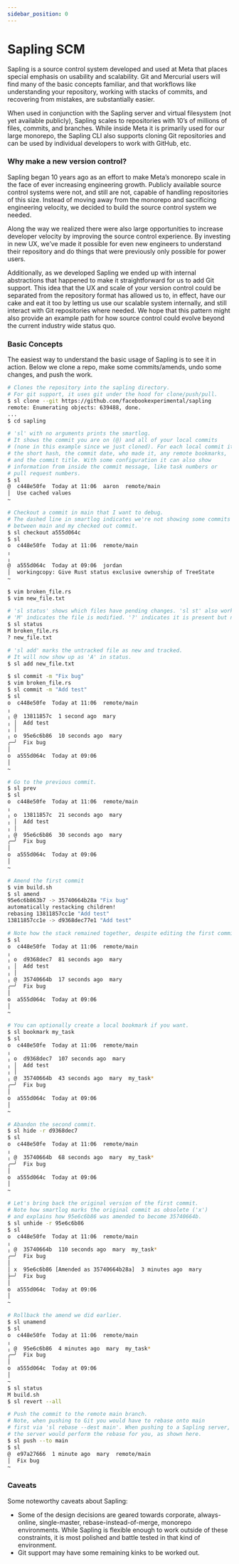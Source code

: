 ```yaml
---
sidebar_position: 0
---
```


# Sapling SCM

Sapling is a source control system developed and used at Meta that places special emphasis on usability and scalability. Git and Mercurial users will find many of the basic concepts familiar, and that workflows like understanding your repository, working with stacks of commits, and recovering from mistakes, are substantially easier.

When used in conjunction with the Sapling server and virtual filesystem (not yet available publicly), Sapling scales to repositories with 10’s of millions of files, commits, and branches. While inside Meta it is primarily used for our large monorepo, the Sapling CLI also supports cloning Git repositories and can be used by individual developers to work with GitHub, etc.

### Why make a new version control?

Sapling began 10 years ago as an effort to make Meta’s monorepo scale in the face of ever increasing engineering growth.  Publicly available source control systems were not, and still are not, capable of handling repositories of this size. Instead of moving away from the monorepo and sacrificing engineering velocity, we decided to build the source control system we needed.

Along the way we realized there were also large opportunities to increase developer velocity by improving the source control experience. By investing in new UX, we’ve made it possible for even new engineers to understand their repository and do things that were previously only possible for power users.

Additionally, as we developed Sapling we ended up with internal abstractions that happened to make it straightforward for us to add Git support. This idea that the UX and scale of your version control could be separated from the repository format has allowed us to, in effect, have our cake and eat it too by letting us use our scalable system internally, and still interact with Git repositories where needed.  We hope that this pattern might also provide an example path for how source control could evolve beyond the current industry wide status quo.

### Basic Concepts

The easiest way to understand the basic usage of Sapling is to see it in action. Below we clone a repo, make some commits/amends, undo some changes, and push the work.

```bash
# Clones the repository into the sapling directory.
# For git support, it uses git under the hood for clone/push/pull.
$ sl clone --git https://github.com/facebookexperimental/sapling
remote: Enumerating objects: 639488, done.
...
$ cd sapling

# 'sl' with no arguments prints the smartlog.
# It shows the commit you are on (@) and all of your local commits
# (none in this example since we just cloned). For each local commit it shows
# the short hash, the commit date, who made it, any remote bookmarks,
# and the commit title. With some configuration it can also show
# information from inside the commit message, like task numbers or
# pull request numbers.
$ sl
@  c448e50fe  Today at 11:06  aaron  remote/main
│  Use cached values
~

# Checkout a commit in main that I want to debug.
# The dashed line in smartlog indicates we're not showing some commits
# between main and my checked out commit.
$ sl checkout a555d064c
$ sl
o  c448e50fe  Today at 11:06  remote/main
╷
╷
@  a555d064c  Today at 09:06  jordan
│  workingcopy: Give Rust status exclusive ownership of TreeState
~

$ vim broken_file.rs
$ vim new_file.txt

# 'sl status' shows which files have pending changes. 'sl st' also works.
# 'M' indicates the file is modified. '?' indicates it is present but not tracked.
$ sl status
M broken_file.rs
? new_file.txt

# 'sl add' marks the untracked file as new and tracked.
# It will now show up as 'A' in status.
$ sl add new_file.txt

$ sl commit -m "Fix bug"
$ vim broken_file.rs
$ sl commit -m "Add test"
$ sl
o  c448e50fe  Today at 11:06  remote/main
╷
╷ @  13811857c  1 second ago  mary
╷ │  Add test
╷ │
╷ o  95e6c6b86  10 seconds ago  mary
╭─╯  Fix bug
│
o  a555d064c  Today at 09:06
│
~

# Go to the previous commit.
$ sl prev
$ sl
o  c448e50fe  Today at 11:06  remote/main
╷
╷ o  13811857c  21 seconds ago  mary
╷ │  Add test
╷ │
╷ @  95e6c6b86  30 seconds ago  mary
╭─╯  Fix bug
│
o  a555d064c  Today at 09:06
│
~

# Amend the first commit
$ vim build.sh
$ sl amend
95e6c6b863b7 -> 35740664b28a "Fix bug"
automatically restacking children!
rebasing 13811857cc1e "Add test"
13811857cc1e -> d9368dec77e1 "Add test"

# Note how the stack remained together, despite editing the first commit.
$ sl
o  c448e50fe  Today at 11:06  remote/main
╷
╷ o  d9368dec7  81 seconds ago  mary
╷ │  Add test
╷ │
╷ @  35740664b  17 seconds ago  mary
╭─╯  Fix bug
│
o  a555d064c  Today at 09:06
│
~

# You can optionally create a local bookmark if you want.
$ sl bookmark my_task
$ sl
o  c448e50fe  Today at 11:06  remote/main
╷
╷ o  d9368dec7  107 seconds ago  mary
╷ │  Add test
╷ │
╷ @  35740664b  43 seconds ago  mary  my_task*
╭─╯  Fix bug
│
o  a555d064c  Today at 09:06
│
~

# Abandon the second commit.
$ sl hide -r d9368dec7
$ sl
o  c448e50fe  Today at 11:06  remote/main
╷
╷ @  35740664b  68 seconds ago  mary  my_task*
╭─╯  Fix bug
│
o  a555d064c  Today at 09:06
│
~

# Let's bring back the original version of the first commit.
# Note how smartlog marks the original commit as obsolete ('x')
# and explains how 95e6c6b86 was amended to become 35740664b.
$ sl unhide -r 95e6c6b86
$ sl
o  c448e50fe  Today at 11:06  remote/main
╷
╷ @  35740664b  110 seconds ago  mary  my_task*
╭─╯  Fix bug
│
│ x  95e6c6b86 [Amended as 35740664b28a]  3 minutes ago  mary
├─╯  Fix bug
│
o  a555d064c  Today at 09:06
│
~

# Rollback the amend we did earlier.
$ sl unamend
$ sl
o  c448e50fe  Today at 11:06  remote/main
╷
╷ @  95e6c6b86  4 minutes ago  mary  my_task*
╭─╯  Fix bug
│
o  a555d064c  Today at 09:06
│
~
$ sl status
M build.sh
$ sl revert --all

# Push the commit to the remote main branch.
# Note, when pushing to Git you would have to rebase onto main
# first via 'sl rebase --dest main'. When pushing to a Sapling server,
# the server would perform the rebase for you, as shown here.
$ sl push --to main
$ sl
@  e97a27666  1 minute ago  mary  remote/main
│  Fix bug
~
```

### Caveats

Some noteworthy caveats about Sapling:

* Some of the design decisions are geared towards corporate, always-online, single-master, rebase-instead-of-merge, monorepo environments.  While Sapling is flexible enough to work outside of these constraints, it is most polished and battle tested in that kind of environment.
* Git support may have some remaining kinks to be worked out.

###
